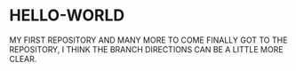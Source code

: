 # HELLO-WORLD
MY FIRST REPOSITORY AND MANY MORE TO COME
FINALLY GOT TO THE REPOSITORY, I THINK THE BRANCH DIRECTIONS CAN BE A LITTLE MORE CLEAR.
